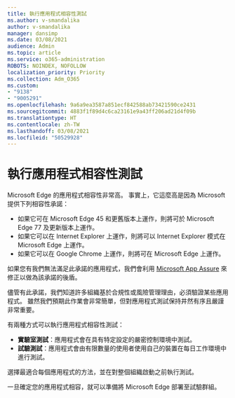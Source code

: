 ```yaml
---
title: 執行應用程式相容性測試
ms.author: v-smandalika
author: v-smandalika
manager: dansimp
ms.date: 03/08/2021
audience: Admin
ms.topic: article
ms.service: o365-administration
ROBOTS: NOINDEX, NOFOLLOW
localization_priority: Priority
ms.collection: Adm_O365
ms.custom:
- "9138"
- "9005291"
ms.openlocfilehash: 9a6a9ea3587a851ecf842588ab73421590ce2431
ms.sourcegitcommit: 4883f1f89d4c6ca23161e9a43ff206ad21d4f09b
ms.translationtype: HT
ms.contentlocale: zh-TW
ms.lasthandoff: 03/08/2021
ms.locfileid: "50529928"
---
```

# <a name="do-app-compatibility-testing"></a>執行應用程式相容性測試

Microsoft Edge 的應用程式相容性非常高。 事實上，它這麼高是因為 Microsoft 提供下列相容性承諾：
- 如果它可在 Microsoft Edge 45 和更舊版本上運作，則將可於 Microsoft Edge 77 及更新版本上運作。
- 如果它可以在 Internet Explorer 上運作，則將可以 Internet Explorer 模式在 Microsoft Edge 上運作。
- 如果它可以在 Google Chrome 上運作，則將可在 Microsoft Edge 上運作。

如果您有我們無法滿足此承諾的應用程式，我們會利用 [Microsoft App Assure](https://www.microsoft.com/fasttrack/microsoft-365/app-assure) 來修正以做為該承諾的後盾。

儘管有此承諾，我們知道許多組織基於合規性或風險管理理由，必須驗證某些應用程式。 雖然我們預期此作業會非常簡單，但對應用程式測試保持井然有序且嚴謹非常重要。

有兩種方式可以執行應用程式相容性測試：

- **實驗室測試**：應用程式會在具有特定設定的嚴密控制環境中測試。
- **試驗測試**：應用程式會由有限數量的使用者使用自己的裝置在每日工作環境中進行測試。

選擇最適合每個應用程式的方法，並在對整個組織啟動之前執行測試。

一旦確定您的應用程式相容，就可以準備將 Microsoft Edge 部署至試驗群組。
